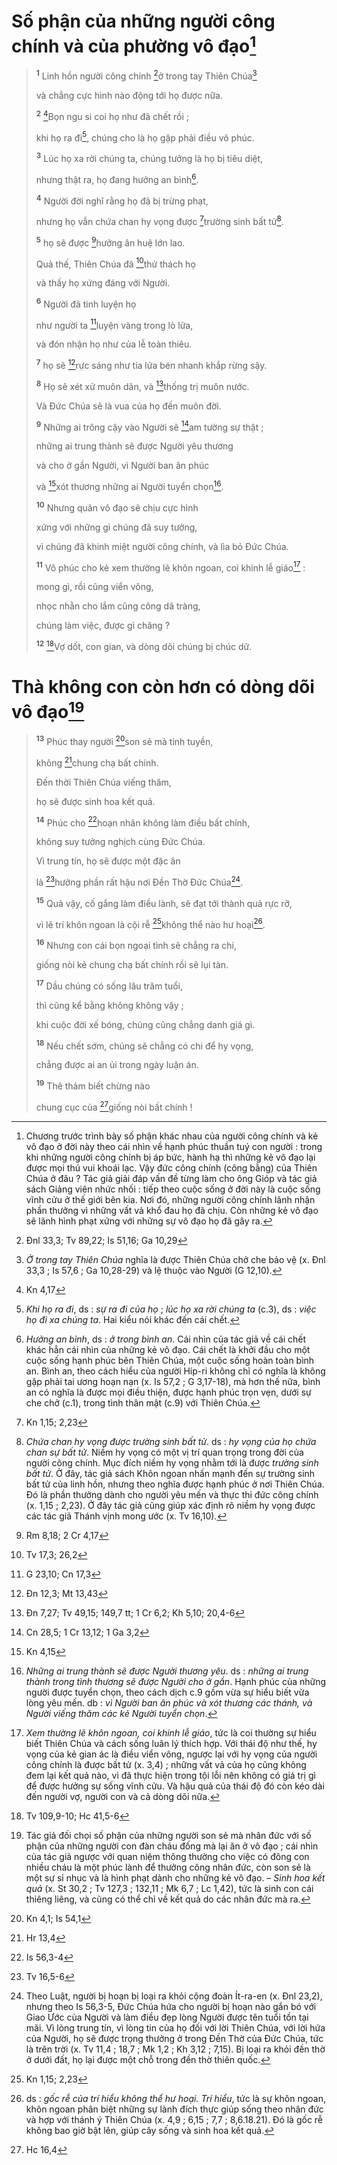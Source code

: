 # Số phận của những người công chính và của phường vô đạo[^1-2841a6a0-0ada-4882-8d15-af336affa9db]

> <sup><b>1</b></sup> Linh hồn người công chính [^1@-2841a6a0-0ada-4882-8d15-af336affa9db]ở trong tay Thiên Chúa[^2-2841a6a0-0ada-4882-8d15-af336affa9db]
>
> và chẳng cực hình nào động tới họ được nữa.
>
> <sup><b>2</b></sup> [^2@-2841a6a0-0ada-4882-8d15-af336affa9db]Bọn ngu si coi họ như đã chết rồi ;
>
> khi họ ra đi[^3-2841a6a0-0ada-4882-8d15-af336affa9db], chúng cho là họ gặp phải điều vô phúc.
>
> <sup><b>3</b></sup> Lúc họ xa rời chúng ta, chúng tưởng là họ bị tiêu diệt,
>
> nhưng thật ra, họ đang hưởng an bình[^4-2841a6a0-0ada-4882-8d15-af336affa9db].
>
> <sup><b>4</b></sup> Người đời nghĩ rằng họ đã bị trừng phạt,
>
> nhưng họ vẫn chứa chan hy vọng được [^3@-2841a6a0-0ada-4882-8d15-af336affa9db]trường sinh bất tử[^5-2841a6a0-0ada-4882-8d15-af336affa9db].
>
> <sup><b>5</b></sup> họ sẽ được [^4@-2841a6a0-0ada-4882-8d15-af336affa9db]hưởng ân huệ lớn lao.
>
> Quả thế, Thiên Chúa đã [^5@-2841a6a0-0ada-4882-8d15-af336affa9db]thử thách họ
>
> và thấy họ xứng đáng với Người.
>
> <sup><b>6</b></sup> Người đã tinh luyện họ
>
> như người ta [^6@-2841a6a0-0ada-4882-8d15-af336affa9db]luyện vàng trong lò lửa,
>
> và đón nhận họ như của lễ toàn thiêu.
>
> <sup><b>7</b></sup> họ sẽ [^7@-2841a6a0-0ada-4882-8d15-af336affa9db]rực sáng như tia lửa bén nhanh khắp rừng sậy.
>
> <sup><b>8</b></sup> Họ sẽ xét xử muôn dân, và [^8@-2841a6a0-0ada-4882-8d15-af336affa9db]thống trị muôn nước.
>
> Và Đức Chúa sẽ là vua của họ đến muôn đời.
>
> <sup><b>9</b></sup> Những ai trông cậy vào Người sẽ [^9@-2841a6a0-0ada-4882-8d15-af336affa9db]am tường sự thật ;
>
> những ai trung thành sẽ được Người yêu thương
>
> và cho ở gần Người, vì Người ban ân phúc
>
> và [^10@-2841a6a0-0ada-4882-8d15-af336affa9db]xót thương những ai Người tuyển chọn[^8-2841a6a0-0ada-4882-8d15-af336affa9db].
>
> <sup><b>10</b></sup> Nhưng quân vô đạo sẽ chịu cực hình
>
> xứng với những gì chúng đã suy tưởng,
>
> vì chúng đã khinh miệt người công chính, và lìa bỏ Đức Chúa.
>
> <sup><b>11</b></sup> Vô phúc cho kẻ xem thường lẽ khôn ngoan, coi khinh lễ giáo[^9-2841a6a0-0ada-4882-8d15-af336affa9db] :
>
> mong gì, rồi cũng viển vông,
>
> nhọc nhằn cho lắm cũng công dã tràng,
>
> chúng làm việc, được gì chăng ?
>
> <sup><b>12</b></sup> [^11@-2841a6a0-0ada-4882-8d15-af336affa9db]Vợ dốt, con gian, và dòng dõi chúng bị chúc dữ.

# Thà không con còn hơn có dòng dõi vô đạo[^10-2841a6a0-0ada-4882-8d15-af336affa9db]

> <sup><b>13</b></sup> Phúc thay người [^12@-2841a6a0-0ada-4882-8d15-af336affa9db]son sẻ mà tinh tuyền,
>
> không [^13@-2841a6a0-0ada-4882-8d15-af336affa9db]chung chạ bất chính.
>
> Đến thời Thiên Chúa viếng thăm,
>
> họ sẽ được sinh hoa kết quả.
>
> <sup><b>14</b></sup> Phúc cho [^14@-2841a6a0-0ada-4882-8d15-af336affa9db]hoạn nhân không làm điều bất chính,
>
> không suy tưởng nghịch cùng Đức Chúa.
>
> Vì trung tín, họ sẽ được một đặc ân
>
> là [^15@-2841a6a0-0ada-4882-8d15-af336affa9db]hưởng phần rất hậu nơi Đền Thờ Đức Chúa[^11-2841a6a0-0ada-4882-8d15-af336affa9db].
>
> <sup><b>15</b></sup> Quả vậy, cố gắng làm điều lành, sẽ đạt tới thành quả rực rỡ,
>
> vì lẽ trí khôn ngoan là cội rễ [^16@-2841a6a0-0ada-4882-8d15-af336affa9db]không thể nào hư hoại[^12-2841a6a0-0ada-4882-8d15-af336affa9db].
>
> <sup><b>16</b></sup> Nhưng con cái bọn ngoại tình sẽ chẳng ra chi,
>
> giống nòi kẻ chung chạ bất chính rồi sẽ lụi tàn.
>
> <sup><b>17</b></sup> Dầu chúng có sống lâu trăm tuổi,
>
> thì cũng kể bằng không không vậy ;
>
> khi cuộc đời xế bóng, chúng cũng chẳng danh giá gì.
>
> <sup><b>18</b></sup> Nếu chết sớm, chúng sẽ chẳng có chi để hy vọng,
>
> chẳng được ai an ủi trong ngày luận án.
>
> <sup><b>19</b></sup> Thê thảm biết chừng nào
>
> chung cục của [^17@-2841a6a0-0ada-4882-8d15-af336affa9db]giống nòi bất chính !

[^1-2841a6a0-0ada-4882-8d15-af336affa9db]: Chương trước trình bày số phận khác nhau của người công chính và kẻ vô đạo ở đời này theo cái nhìn về hạnh phúc thuần tuý con người : trong khi những người công chính bị áp bức, hành hạ thì những kẻ vô đạo lại được mọi thú vui khoái lạc. Vậy đức công chính (công bằng) của Thiên Chúa ở đâu ? Tác giả giải đáp vấn đề từng làm cho ông Gióp và tác giả sách Giảng viên nhức nhối : tiếp theo cuộc sống ở đời này là cuộc sống vĩnh cửu ở thế giới bên kia. Nơi đó, những người công chính lãnh nhận phần thưởng vì những vất vả khổ đau họ đã chịu. Còn những kẻ vô đạo sẽ lãnh hình phạt xứng với những sự vô đạo họ đã gây ra.

[^2-2841a6a0-0ada-4882-8d15-af336affa9db]: _Ở trong tay Thiên Chúa_ nghĩa là được Thiên Chúa chở che bảo vệ (x. Đnl 33,3 ; Is 57,6 ; Ga 10,28-29) và lệ thuộc vào Người (G 12,10).

[^3-2841a6a0-0ada-4882-8d15-af336affa9db]: _Khi họ ra đi_, ds : _sự ra đi của họ_ ; _lúc họ xa rời chúng ta_ (c.3), ds : _việc họ đi xa chúng ta_. Hai kiểu nói khác đến cái chết.

[^4-2841a6a0-0ada-4882-8d15-af336affa9db]: _Hưởng an bình_, ds : _ở trong bình an_. Cái nhìn của tác giả về cái chết khác hẳn cái nhìn của những kẻ vô đạo. Cái chết là khởi đầu cho một cuộc sống hạnh phúc bên Thiên Chúa, một cuộc sống hoàn toàn bình an. Bình an, theo cách hiểu của người Híp-ri không chỉ có nghĩa là không gặp phải tai ương hoạn nạn (x. Is 57,2 ; G 3,17-18), mà hơn thế nữa, bình an có nghĩa là được mọi điều thiện, được hạnh phúc trọn vẹn, dưới sự che chở (c.1), trong tình thân mật (c.9) với Thiên Chúa.

[^5-2841a6a0-0ada-4882-8d15-af336affa9db]: _Chứa chan hy vọng được trường sinh bất tử_. ds : _hy vọng của họ chứa chan sự bất tử_. Niềm hy vọng có một vị trí quan trọng trong đời của người công chính. Mục đích niềm hy vọng nhằm tới là được _trường sinh bất tử_. Ở đây, tác giả sách Khôn ngoan nhấn mạnh đến sự trường sinh bất tử của linh hồn, nhưng theo nghĩa được hạnh phúc ở nơi Thiên Chúa. Đó là phần thưởng dành cho người yêu mến và thực thi đức công chính (x. 1,15 ; 2,23). Ở đây tác giả cũng giúp xác định rõ niềm hy vọng được các tác giả Thánh vịnh mong ước (x. Tv 16,10).

[^8-2841a6a0-0ada-4882-8d15-af336affa9db]: _Những ai trung thành sẽ được Người thương yêu_. ds : _những ai trung thành trong tình thương sẽ được Người cho ở gần_. Hạnh phúc của những người được tuyển chọn, theo cách dịch c.9 gồm vừa sự hiểu biết vừa lòng yêu mến. db : _vì Người ban ân phúc và xót thương các thánh, và Người viếng thăm các kẻ Người tuyển chọn_.

[^9-2841a6a0-0ada-4882-8d15-af336affa9db]: _Xem thường lẽ khôn ngoan, coi khinh lễ giáo_, tức là coi thường sự hiểu biết Thiên Chúa và cách sống luân lý thích hợp. Với thái độ như thế, hy vọng của kẻ gian ác là điều viển vông, ngược lại với hy vọng của người công chính là được bất tử (x. 3,4) ; những vất vả của họ cũng không đem lại kết quả nào, vì đã thực hiện trong tội lỗi nên không có giá trị gì để được hưởng sự sống vĩnh cửu. Và hậu quả của thái độ đó còn kéo dài đến người vợ, người con và cả dòng dõi nữa.

[^10-2841a6a0-0ada-4882-8d15-af336affa9db]: Tác giả đối chọi số phận của những người son sẻ mà nhân đức với số phận của những người con đàn cháu đống mà lại ăn ở vô đạo ; cái nhìn của tác giả ngược với quan niệm thông thường cho việc có đông con nhiều cháu là một phúc lành để thưởng công nhân đức, còn son sẻ là một sự sỉ nhục và là hình phạt dành cho những kẻ vô đạo. – _Sinh hoa kết quả_ (x. St 30,2 ; Tv 127,3 ; 132,11 ; Mk 6,7 ; Lc 1,42), tức là sinh con cái thiêng liêng, và cũng có thể chỉ về kết quả do các nhân đức mà ra.

[^11-2841a6a0-0ada-4882-8d15-af336affa9db]: Theo Luật, người bị hoạn bị loại ra khỏi cộng đoàn Ít-ra-en (x. Đnl 23,2), nhưng theo Is 56,3-5, Đức Chúa hứa cho người bị hoạn nào gắn bó với Giao Ước của Người và làm điều đẹp lòng Người được tên tuổi tồn tại mãi. Vì lòng trung tín, vì lòng tin của họ đối với lời Thiên Chúa, với lời hứa của Người, họ sẽ được trọng thưởng ở trong Đền Thờ của Đức Chúa, tức là trên trời (x. Tv 11,4 ; 18,7 ; Mk 1,2 ; Kh 3,12 ; 7,15). Bị loại ra khỏi đền thờ ở dưới đất, họ lại được một chỗ trong đền thờ thiên quốc.

[^12-2841a6a0-0ada-4882-8d15-af336affa9db]: ds : _gốc rễ của trí hiểu không thể hư hoại. Trí hiểu_, tức là sự khôn ngoan, khôn ngoan phân biệt những sự lành đích thực giúp sống theo nhân đức và hợp với thánh ý Thiên Chúa (x. 4,9 ; 6,15 ; 7,7 ; 8,6.18.21). Đó là gốc rễ không bao giờ bật lên, giúp cây sống và sinh hoa kết quả.

[^1@-2841a6a0-0ada-4882-8d15-af336affa9db]: Đnl 33,3; Tv 89,22; Is 51,16; Ga 10,29

[^2@-2841a6a0-0ada-4882-8d15-af336affa9db]: Kn 4,17

[^3@-2841a6a0-0ada-4882-8d15-af336affa9db]: Kn 1,15; 2,23

[^4@-2841a6a0-0ada-4882-8d15-af336affa9db]: Rm 8,18; 2 Cr 4,17

[^5@-2841a6a0-0ada-4882-8d15-af336affa9db]: Tv 17,3; 26,2

[^6@-2841a6a0-0ada-4882-8d15-af336affa9db]: G 23,10; Cn 17,3

[^7@-2841a6a0-0ada-4882-8d15-af336affa9db]: Đn 12,3; Mt 13,43

[^8@-2841a6a0-0ada-4882-8d15-af336affa9db]: Đn 7,27; Tv 49,15; 149,7 tt; 1 Cr 6,2; Kh 5,10; 20,4-6

[^9@-2841a6a0-0ada-4882-8d15-af336affa9db]: Cn 28,5; 1 Cr 13,12; 1 Ga 3,2

[^10@-2841a6a0-0ada-4882-8d15-af336affa9db]: Kn 4,15

[^11@-2841a6a0-0ada-4882-8d15-af336affa9db]: Tv 109,9-10; Hc 41,5-6

[^12@-2841a6a0-0ada-4882-8d15-af336affa9db]: Kn 4,1; Is 54,1

[^13@-2841a6a0-0ada-4882-8d15-af336affa9db]: Hr 13,4

[^14@-2841a6a0-0ada-4882-8d15-af336affa9db]: Is 56,3-4

[^15@-2841a6a0-0ada-4882-8d15-af336affa9db]: Tv 16,5-6

[^16@-2841a6a0-0ada-4882-8d15-af336affa9db]: Kn 1,15; 2,23

[^17@-2841a6a0-0ada-4882-8d15-af336affa9db]: Hc 16,4
